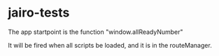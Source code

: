 # jairo-tests
The app startpoint is the function "window.allReadyNumber"

It will be fired when all scripts be loaded, and it is in the routeManager.
